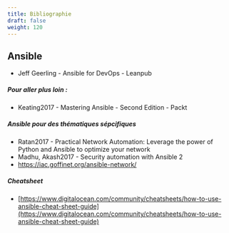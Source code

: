 ```yaml
---
title: Bibliographie
draft: false
weight: 120
---
```



## Ansible

- Jeff Geerling - Ansible for DevOps - Leanpub

##### Pour aller plus loin :

- Keating2017 - Mastering Ansible - Second Edition - Packt

##### Ansible pour des thématiques sépcifiques

- Ratan2017 - Practical Network Automation: Leverage the power of Python and Ansible to optimize your network
- Madhu, Akash2017 - Security automation with Ansible 2
- https://iac.goffinet.org/ansible-network/

##### Cheatsheet

- [https://www.digitalocean.com/community/cheatsheets/how-to-use-ansible-cheat-sheet-guide](https://www.digitalocean.com/community/cheatsheets/how-to-use-ansible-cheat-sheet-guide)